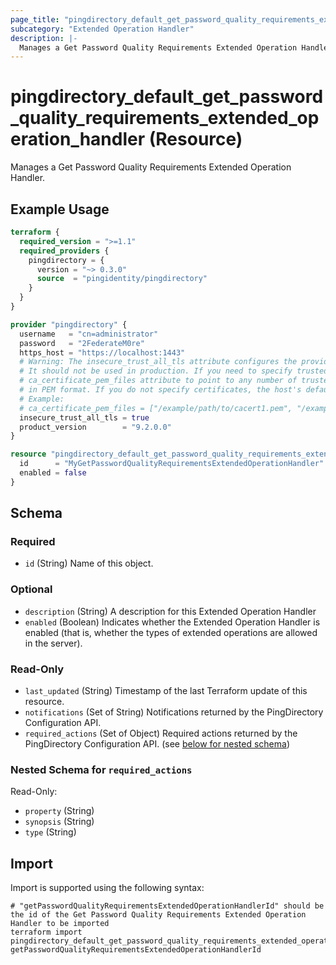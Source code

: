 ```yaml
---
page_title: "pingdirectory_default_get_password_quality_requirements_extended_operation_handler Resource - terraform-provider-pingdirectory"
subcategory: "Extended Operation Handler"
description: |-
  Manages a Get Password Quality Requirements Extended Operation Handler.
---
```


# pingdirectory_default_get_password_quality_requirements_extended_operation_handler (Resource)

Manages a Get Password Quality Requirements Extended Operation Handler.

## Example Usage

```terraform
terraform {
  required_version = ">=1.1"
  required_providers {
    pingdirectory = {
      version = "~> 0.3.0"
      source  = "pingidentity/pingdirectory"
    }
  }
}

provider "pingdirectory" {
  username   = "cn=administrator"
  password   = "2FederateM0re"
  https_host = "https://localhost:1443"
  # Warning: The insecure_trust_all_tls attribute configures the provider to trust any certificate presented by the PingDirectory server.
  # It should not be used in production. If you need to specify trusted CA certificates, use the
  # ca_certificate_pem_files attribute to point to any number of trusted CA certificate files
  # in PEM format. If you do not specify certificates, the host's default root CA set will be used.
  # Example:
  # ca_certificate_pem_files = ["/example/path/to/cacert1.pem", "/example/path/to/cacert2.pem"]
  insecure_trust_all_tls = true
  product_version        = "9.2.0.0"
}

resource "pingdirectory_default_get_password_quality_requirements_extended_operation_handler" "myGetPasswordQualityRequirementsExtendedOperationHandler" {
  id      = "MyGetPasswordQualityRequirementsExtendedOperationHandler"
  enabled = false
}
```

<!-- schema generated by tfplugindocs -->
## Schema

### Required

- `id` (String) Name of this object.

### Optional

- `description` (String) A description for this Extended Operation Handler
- `enabled` (Boolean) Indicates whether the Extended Operation Handler is enabled (that is, whether the types of extended operations are allowed in the server).

### Read-Only

- `last_updated` (String) Timestamp of the last Terraform update of this resource.
- `notifications` (Set of String) Notifications returned by the PingDirectory Configuration API.
- `required_actions` (Set of Object) Required actions returned by the PingDirectory Configuration API. (see [below for nested schema](#nestedatt--required_actions))

<a id="nestedatt--required_actions"></a>
### Nested Schema for `required_actions`

Read-Only:

- `property` (String)
- `synopsis` (String)
- `type` (String)

## Import

Import is supported using the following syntax:

```shell
# "getPasswordQualityRequirementsExtendedOperationHandlerId" should be the id of the Get Password Quality Requirements Extended Operation Handler to be imported
terraform import pingdirectory_default_get_password_quality_requirements_extended_operation_handler.myGetPasswordQualityRequirementsExtendedOperationHandler getPasswordQualityRequirementsExtendedOperationHandlerId
```

